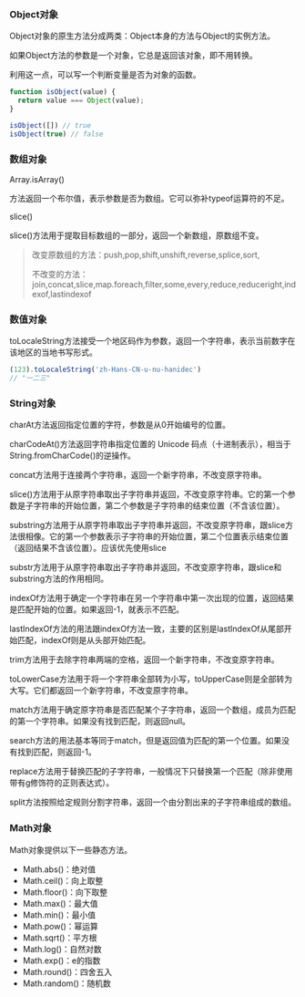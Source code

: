 <!--
 * @Author: hejianfang
 * @Email: hejianfang@meishubao.com
 * @Date: 2021-08-17 18:06:33
 * @LastEditors: hejianfang
 * @LastEditTime: 2021-08-17 18:06:44
 * @Description: 
-->
### Object对象

Object对象的原生方法分成两类：Object本身的方法与Object的实例方法。

如果Object方法的参数是一个对象，它总是返回该对象，即不用转换。

利用这一点，可以写一个判断变量是否为对象的函数。

```javascript
function isObject(value) {
  return value === Object(value);
}

isObject([]) // true
isObject(true) // false
```

### 数组对象

Array.isArray()

方法返回一个布尔值，表示参数是否为数组。它可以弥补typeof运算符的不足。

slice()

slice()方法用于提取目标数组的一部分，返回一个新数组，原数组不变。

> 改变原数组的方法：push,pop,shift,unshift,reverse,splice,sort,
> 
> 不改变的方法：join,concat,slice,map.foreach,filter,some,every,reduce,reduceright,indexof,lastindexof

### 数值对象

toLocaleString方法接受一个地区码作为参数，返回一个字符串，表示当前数字在该地区的当地书写形式。

```javascript
(123).toLocaleString('zh-Hans-CN-u-nu-hanidec')
// "一二三"
```

### String对象

charAt方法返回指定位置的字符，参数是从0开始编号的位置。

charCodeAt()方法返回字符串指定位置的 Unicode 码点（十进制表示），相当于String.fromCharCode()的逆操作。

concat方法用于连接两个字符串，返回一个新字符串，不改变原字符串。

slice()方法用于从原字符串取出子字符串并返回，不改变原字符串。它的第一个参数是子字符串的开始位置，第二个参数是子字符串的结束位置（不含该位置）。

substring方法用于从原字符串取出子字符串并返回，不改变原字符串，跟slice方法很相像。它的第一个参数表示子字符串的开始位置，第二个位置表示结束位置（返回结果不含该位置）。应该优先使用slice

substr方法用于从原字符串取出子字符串并返回，不改变原字符串，跟slice和substring方法的作用相同。

indexOf方法用于确定一个字符串在另一个字符串中第一次出现的位置，返回结果是匹配开始的位置。如果返回-1，就表示不匹配。

lastIndexOf方法的用法跟indexOf方法一致，主要的区别是lastIndexOf从尾部开始匹配，indexOf则是从头部开始匹配。

trim方法用于去除字符串两端的空格，返回一个新字符串，不改变原字符串。

toLowerCase方法用于将一个字符串全部转为小写，toUpperCase则是全部转为大写。它们都返回一个新字符串，不改变原字符串。

match方法用于确定原字符串是否匹配某个子字符串，返回一个数组，成员为匹配的第一个字符串。如果没有找到匹配，则返回null。

search方法的用法基本等同于match，但是返回值为匹配的第一个位置。如果没有找到匹配，则返回-1。

replace方法用于替换匹配的子字符串，一般情况下只替换第一个匹配（除非使用带有g修饰符的正则表达式）。

split方法按照给定规则分割字符串，返回一个由分割出来的子字符串组成的数组。

### Math对象

Math对象提供以下一些静态方法。

- Math.abs()：绝对值
- Math.ceil()：向上取整
- Math.floor()：向下取整
- Math.max()：最大值
- Math.min()：最小值
- Math.pow()：幂运算
- Math.sqrt()：平方根
- Math.log()：自然对数
- Math.exp()：e的指数
- Math.round()：四舍五入
- Math.random()：随机数